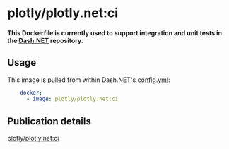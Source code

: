 # plotly/plotly.net:ci

#### This Dockerfile is currently used to support integration and unit tests in the [Dash.NET](https://github.com/plotly/Dash.NET) repository.

## Usage

This image is pulled from within Dash.NET's [config.yml](https://github.com/plotly/Dash.NET/blob/dev/.circleci/config.yml):

```yaml
    docker:
      - image: plotly/plotly.net:ci
```

## Publication details

[plotly/plotly.net:ci](https://hub.docker.com/r/plotly/plotly.net/tags)
